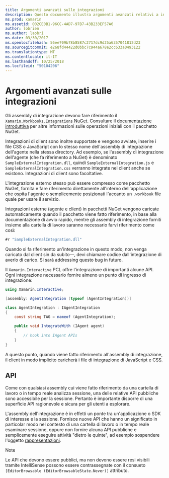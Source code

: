 ```yaml
---
title: Argomenti avanzati sulle integrazioni
description: Questo documento illustra argomenti avanzati relativi a integrations Xamarin Workbooks. Illustra il pacchetto Xamarin.Workbook.Integrations NuGet e l'esposizione di API all'interno di una cartella di lavoro di Xamarin.
ms.prod: xamarin
ms.assetid: 002CE0B1-96CC-4AD7-97B7-43B233EF57A6
author: lobrien
ms.author: laobri
ms.date: 03/30/2017
ms.openlocfilehash: 56ee709b78b8587c2717dc9d25a6357041812d23
ms.sourcegitcommit: e268fd44422d0bbc7c944a678e2cc633a0493122
ms.translationtype: MT
ms.contentlocale: it-IT
ms.lasthandoff: 10/25/2018
ms.locfileid: "50104206"
---
```

# <a name="advanced-integration-topics"></a>Argomenti avanzati sulle integrazioni

Gli assembly di integrazione devono fare riferimento il [ `Xamarin.Workbooks.Integrations` NuGet][nuget]. Consultare il [documentazione introduttiva](~/tools/workbooks/sdk/index.md) per altre informazioni sulle operazioni iniziali con il pacchetto NuGet.

Integrazioni di client sono inoltre supportate e vengono avviate, inserire i file CSS o JavaScript con lo stesso nome dell'assembly di integrazione dell'agente nella stessa directory. Ad esempio, se l'assembly di integrazione dell'agente (che fa riferimento a NuGet) è denominato `SampleExternalIntegration.dll`, quindi `SampleExternalIntegration.js` e `SampleExternalIntegration.css` verranno integrate nel client anche se esistono. Integrazioni di client sono facoltative.

L'integrazione esterno stesso può essere compresso come pacchetto NuGet, fornita e fare riferimento direttamente all'interno dell'applicazione che ospita l'agente o semplicemente posizionati l'accanto un `.workbook` file quale per usare il servizio.

Integrazioni esterne (agente e client) in pacchetti NuGet vengono caricate automaticamente quando il pacchetto viene fatto riferimento, in base alla documentazione di avvio rapido, mentre gli assembly di integrazione forniti insieme alla cartella di lavoro saranno necessario farvi riferimento come così:

```csharp
#r "SampleExternalIntegration.dll"
```

Quando si fa riferimento un'integrazione in questo modo, non venga caricato dal client sin da subito&mdash;, devi chiamare codice dall'integrazione di averlo di carico. Si sarà addressing questo bug in futuro.

Il `Xamarin.Interactive` PCL offre l'integrazione di importanti alcune API. Ogni integrazione necessario fornire almeno un punto di ingresso di integrazione:

```csharp
using Xamarin.Interactive;

[assembly: AgentIntegration (typeof (AgentIntegration))]

class AgentIntegration : IAgentIntegration
{
    const string TAG = nameof (AgentIntegration);

    public void IntegrateWith (IAgent agent)
    {
        // hook into IAgent APIs
    }
}
```

A questo punto, quando viene fatto riferimento all'assembly di integrazione, il client in modo implicito caricherà i file di integrazione di JavaScript e CSS.

## <a name="apis"></a>API

Come con qualsiasi assembly cui viene fatto riferimento da una cartella di lavoro o in tempo reale analizza sessione, una delle relative API pubbliche sono accessibile per la sessione. Pertanto è importante disporre di una superficie API ragionevole e sicura per gli utenti a esplorare.

L'assembly dell'integrazione è in effetti un ponte tra un'applicazione o SDK di interesse e la sessione. Fornisce nuove API che hanno un significato in particolar modo nel contesto di una cartella di lavoro o in tempo reale esaminare sessione, oppure non fornire alcuna API pubbliche e semplicemente eseguire attività "dietro le quinte", ad esempio sospendere l'oggetto [rappresentazioni](~/tools/workbooks/sdk/representations.md).

> [!NOTE]
> Le API che devono essere pubblici, ma non devono essere resi visibili tramite IntelliSense possono essere contrassegnate con il consueto `[EditorBrowsable (EditorBrowsableState.Never)]` attributo.

[nuget]: https://nuget.org/packages/Xamarin.Workbooks.Integration
